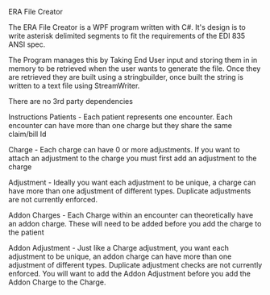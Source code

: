 ERA File Creator

The ERA File Creator is a WPF program written with C#. It's design is to write asterisk delimited segments to fit the requirements of the EDI 835 ANSI spec.

The Program manages this by Taking End User input and storing them in in memory to be retrieved when the user wants to generate the file.
Once they are retrieved they are built using a stringbuilder, once built the string is written to a text file using StreamWriter.

There are no 3rd party dependencies

Instructions
Patients - Each patient represents one encounter. Each encounter can have more than one charge but they share the same claim/bill Id

Charge - Each charge can have 0 or more adjustments. If you want to attach an adjustment to the charge you must first add an adjustment to the charge

Adjustment - Ideally you want each adjustment to be unique, a charge can have more than one adjustment of different types. Duplicate adjustments are not currently enforced.

Addon Charges - Each Charge within an encounter can theoretically have an addon charge. These will need to be added before you add the charge to the patient

Addon Adjustment - Just like a Charge adjustment, you want each adjustment to be unique, an addon charge can have more than one adjustment of different types. Duplicate adjustment checks are not currently enforced.
You will want to add the Addon Adjustment before you add the Addon Charge to the Charge.


